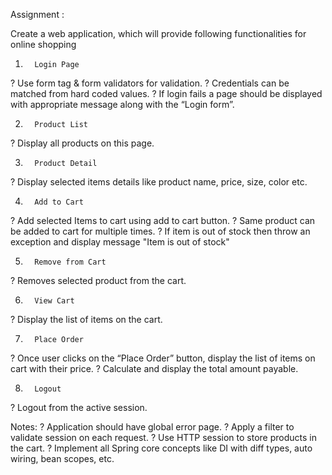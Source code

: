 Assignment : 
 
Create a web application, which will provide following functionalities for online shopping
 
1.       Login Page
?  Use form tag & form validators for validation.
?  Credentials can be matched from hard coded values.
?  If login fails a page should be displayed with appropriate message along with the “Login form”.
 
2.       Product List
?  Display all products on this page.
 
3.       Product Detail
?  Display selected items details like product name, price, size, color etc.
 
4.       Add to Cart
?  Add selected Items to cart using add to cart button.
?  Same product can be added to cart for multiple times.
?  If item is out of stock then throw an exception and display message "Item is out of stock"
 
5.       Remove from Cart
?  Removes selected product from the cart.
 
6.       View Cart
?  Display the list of items on the cart.
 
7.       Place Order
?  Once user clicks on the “Place Order” button, display the list of items on cart with their price.
?  Calculate and display the total amount payable.
 
8.       Logout
?  Logout from the active session.
 
 
Notes:
?  Application should have global error page.
?  Apply a filter to validate session on each request.
?  Use HTTP session to store products in the cart.
?  Implement all Spring core concepts like DI with diff types, auto wiring, bean scopes, etc.
